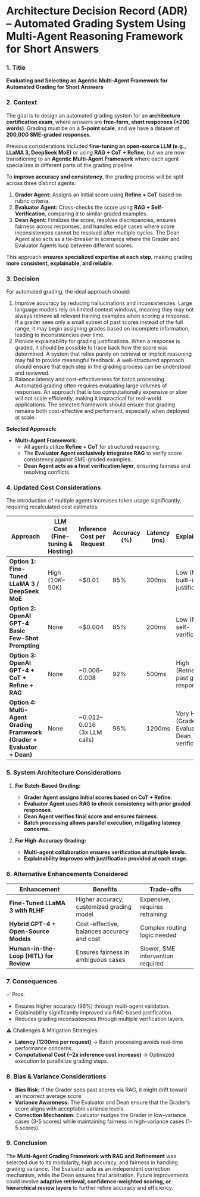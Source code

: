# Architecture Decision Record (ADR) – Automated Grading System Using Multi-Agent Reasoning Framework for Short Answers

### 1. Title
**Evaluating and Selecting an Agentic Multi-Agent Framework for Automated Grading for Short Answers**

### 2. Context

The goal is to design an automated grading system for an **architecture certification exam**, where answers are **free-form, short responses (<200 words)**. Grading must be on a **5-point scale**, and we have a dataset of **200,000 SME-graded responses**. 

Previous considerations included **fine-tuning an open-source LLM (e.g., LLaMA 3, DeepSeek MoE)** or using **RAG + CoT + Refine**, but we are now transitioning to an **Agentic Multi-Agent Framework** where each agent specializes in different parts of the grading pipeline. 

To **improve accuracy and consistency**, the grading process will be split across three distinct agents:

1. **Grader Agent:** Assigns an initial score using **Refine + CoT** based on rubric criteria.
2. **Evaluator Agent:** Cross-checks the score using **RAG + Self-Verification**, comparing it to similar graded examples.
3. **Dean Agent:** Finalizes the score, resolves discrepancies, ensures fairness across responses, and handles edge cases where score inconsistencies cannot be resolved after multiple cycles. The Dean Agent also acts as a tie-breaker in scenarios where the Grader and Evaluator Agents loop between different scores.

This approach **ensures specialized expertise at each step**, making grading **more consistent, explainable, and reliable**.

### 3. Decision

For automated grading, the ideal approach should:
1. Improve accuracy by reducing hallucinations and inconsistencies. Large language models rely on limited context windows, meaning they may not always retrieve all relevant training examples when scoring a response. If a grader sees only a small subset of past scores instead of the full range, it may begin assigning grades based on incomplete information, leading to inconsistencies over time.
2. Provide explainability for grading justifications. When a response is graded, it should be possible to trace back how the score was determined. A system that relies purely on retrieval or implicit reasoning may fail to provide meaningful feedback. A well-structured approach should ensure that each step in the grading process can be understood and reviewed.
3. Balance latency and cost-effectiveness for batch processing. Automated grading often requires evaluating large volumes of responses. An approach that is too computationally expensive or slow will not scale efficiently, making it impractical for real-world applications. The selected framework should ensure that grading remains both cost-effective and performant, especially when deployed at scale.

**Selected Approach:**
- **Multi-Agent Framework:**
  - All agents utilize **Refine + CoT** for structured reasoning.
  - The **Evaluator Agent exclusively integrates RAG** to verify score consistency against SME-graded examples.
  - **Dean Agent acts as a final verification layer**, ensuring fairness and resolving conflicts.

### 4. Updated Cost Considerations

The introduction of multiple agents increases token usage significantly, requiring recalculated cost estimates:

| **Approach** | **LLM Cost (Fine-tuning & Hosting)** | **Inference Cost per Request** | **Accuracy (%)** | **Latency (ms)** | **Explainability** |
|-------------|--------------------------------|---------------------------|--------------|--------------|----------------|
| **Option 1: Fine-Tuned LLaMA 3 / DeepSeek MoE** | High ($10K–$50K) | ~$0.01 | 95% | 300ms | Low (No built-in justification) |
| **Option 2: OpenAI GPT-4 Basic Few-Shot Prompting** | None | ~$0.004 | 85% | 200ms | Low (No self-verification) |
| **Option 3: OpenAI GPT-4 + CoT + Refine + RAG** | None | ~$0.006–$0.008 | 92% | 500ms | High (Retrieves past graded responses) |
| **Option 4: Multi-Agent Grading Framework (Grader + Evaluator + Dean)** | None | ~$0.012–$0.016 (3x LLM calls) | 96% | 1200ms | Very High (Grader + Evaluator + Dean verification) |

### 5. System Architecture Considerations

1. **For Batch-Based Grading:**
   - **Grader Agent assigns initial scores based on CoT + Refine**.
   - **Evaluator Agent uses RAG to check consistency with prior graded responses**.
   - **Dean Agent verifies final score and ensures fairness**.
   - **Batch processing allows parallel execution, mitigating latency concerns.**

2. **For High-Accuracy Grading:**
   - **Multi-agent collaboration ensures verification at multiple levels.**
   - **Explainability improves with justification provided at each stage.**

### 6. Alternative Enhancements Considered

| **Enhancement** | **Benefits** | **Trade-offs** |
|-------------|----------|-------------|
| **Fine-Tuned LLaMA 3 with RLHF** | Higher accuracy, customized grading model | Expensive, requires retraining |
| **Hybrid GPT-4 + Open-Source Models** | Cost-effective, balances accuracy and cost | Complex routing logic needed |
| **Human-in-the-Loop (HITL) for Review** | Ensures fairness in ambiguous cases | Slower, SME intervention required |

### 7. Consequences

✅ Pros:
- Ensures higher accuracy (96%) through multi-agent validation.
- Explainability significantly improved via RAG-based justification.
- Reduces grading inconsistencies through multiple verification layers.

⚠️ Challenges & Mitigation Strategies:
- **Latency (1200ms per request)** → Batch processing avoids real-time performance concerns.
- **Computational Cost (~2x inference cost increase)** → Optimized execution to parallelize grading steps.

### 8. Bias & Variance Considerations
- **Bias Risk:** If the Grader sees past scores via RAG, it might drift toward an incorrect average score.
- **Variance Awareness:** The Evaluator and Dean ensure that the Grader’s score aligns with acceptable variance levels.
- **Correction Mechanism:** Evaluator nudges the Grader in low-variance cases (3-5 scores) while maintaining fairness in high-variance cases (1-5 scores).

### 9. Conclusion
The **Multi-Agent Grading Framework with RAG and Refinement** was selected due to its modularity, high accuracy, and fairness in handling grading variance. The Evaluator acts as an independent correction mechanism, while the Dean ensures final arbitration. Future improvements could involve **adaptive retrieval, confidence-weighted scoring, or hierarchical review layers** to further refine accuracy and efficiency.


